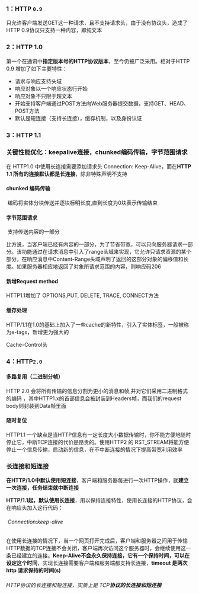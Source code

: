 ### 1：HTTP `0.9`

只允许客户端发送GET这一种请求，且不支持请求头，由于没有协议头，造成了HTTP 0.9协议只支持一种内容，即纯文本

### 2：HTTP 1.0

第一个在通讯中**指定版本号的HTTP协议版本**，至今仍被广泛采用。相对于HTTP 0.9 增加了如下主要特性：

- 请求与响应支持头域
- 响应对象以一个响应状态行开始
- 响应对象不只限于超文本
- 开始支持客户端通过POST方法向Web服务器提交数据，支持GET、HEAD、POST方法
- 默认是短连接（支持长连接），缓存机制，以及身份认证 

### 3：HTTP 1.1

### 关键性能优化：keepalive连接，chunked编码传输，字节范围请求

在 HTTP1.0 中使用长连接需要添加请求头 Connection: Keep-Alive，而在**HTTP 1.1 所有的连接默认都是长连接**，除非特殊声明不支持

#### chunked 编码传输

​	编码将实体分块传送并逐块标明长度,直到长度为0块表示传输结束

#### 字节范围请求

​	支持传送内容的一部分

比方说，当客户端已经有内容的一部分，为了节省带宽，可以只向服务器请求一部分。该功能通过在请求消息中引入了range头域来实现，它允许只请求资源的某个部分。在响应消息中Content-Range头域声明了返回的这部分对象的偏移值和长度。如果服务器相应地返回了对象所请求范围的内容，则响应码206

#### 新增Request method

HTTP1.1增加了 OPTIONS,PUT, DELETE, TRACE, CONNECT方法

#### 缓存处理

HTTP/1.1在1.0的基础上加入了一些cache的新特性，引入了实体标签，一般被称为e-tags，新增更为强大的

Cache-Control头

### 4：HTTP`2.0`

#### 多路复用（二进制分帧）

HTTP 2.0 会将所有传输的信息分割为更小的消息和帧,并对它们采用二进制格式的编码 ，其中HTTP1.x的首部信息会被封装到Headers帧，而我们的request body则封装到Data帧里面

#### 随时复位

HTTP1.1 一个缺点是当HTTP信息有一定长度大小数据传输时，你不能方便地随时停止它，中断TCP连接的代价是昂贵的。使用HTTP2 的 RST_STREAM将能方便停止一个信息传输，启动新的信息，在不中断连接的情况下提高带宽利用效率



### 长连接和短连接

**在HTTP/1.0中默认使用短连接**，客户端和服务器每进行一次HTTP操作，就**建立一次连接，任务结束就中断连接**

**HTTP/1.1起，默认使用长连接**，用以保持连接特性，使用长连接的HTTP协议，会在响应头加入这行代码：

###### ​	Connection:keep-alive

在使用长连接的情况下，当一个网页打开完成后，客户端和服务器之间用于传输HTTP数据的TCP连接不会关闭，客户端再次访问这个服务器时，会继续使用这一条已经建立的连接。**Keep-Alive不会永久保持连接，它有一个保持时间，可以在设定这个时间**，实现长连接需要客户端和服务端都支持长连接，**timeout 是两次 http 请求保持的时间(s)**

###### HTTP协议的长连接和短连接，实质上是 TCP**协议的长连接和短连接**





